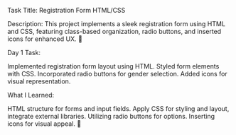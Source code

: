 Task Title: Registration Form HTML/CSS

Description:
This project implements a sleek registration form using HTML and CSS, featuring class-based organization, radio buttons, and inserted icons for enhanced UX. 🚀

Day 1 Task:

Implemented registration form layout using HTML.
Styled form elements with CSS.
Incorporated radio buttons for gender selection.
Added icons for visual representation.

What I Learned:

HTML structure for forms and input fields.
Apply CSS for styling and layout, integrate external libraries.
Utilizing radio buttons for options.
Inserting icons for visual appeal. 🌟
